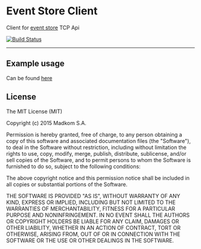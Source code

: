 Event Store Client
==================

Client for [event store](https://geteventstore.com/) TCP Api

[![Build Status](https://travis-ci.org/madkom/event-source-client.svg)](https://travis-ci.org/madkom/event-source-client)

---


## Example usage

Can be found [here](https://github.com/madkom/event-source-client/blob/master/usage/usageExample.php)


## License

The MIT License (MIT)

Copyright (c) 2015 Madkom S.A.

Permission is hereby granted, free of charge, to any person obtaining a copy
of this software and associated documentation files (the "Software"), to deal
in the Software without restriction, including without limitation the rights
to use, copy, modify, merge, publish, distribute, sublicense, and/or sell
copies of the Software, and to permit persons to whom the Software is
furnished to do so, subject to the following conditions:

The above copyright notice and this permission notice shall be included in
all copies or substantial portions of the Software.

THE SOFTWARE IS PROVIDED "AS IS", WITHOUT WARRANTY OF ANY KIND, EXPRESS OR
IMPLIED, INCLUDING BUT NOT LIMITED TO THE WARRANTIES OF MERCHANTABILITY,
FITNESS FOR A PARTICULAR PURPOSE AND NONINFRINGEMENT. IN NO EVENT SHALL THE
AUTHORS OR COPYRIGHT HOLDERS BE LIABLE FOR ANY CLAIM, DAMAGES OR OTHER
LIABILITY, WHETHER IN AN ACTION OF CONTRACT, TORT OR OTHERWISE, ARISING FROM,
OUT OF OR IN CONNECTION WITH THE SOFTWARE OR THE USE OR OTHER DEALINGS IN
THE SOFTWARE.
